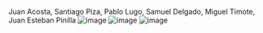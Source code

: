 Juan Acosta, Santiago Piza, Pablo Lugo, Samuel Delgado, Miguel Timote, Juan Esteban Pinilla
![image](https://github.com/JSebasAcosta/FakeStore/assets/102100848/2fc64281-cb84-4e0a-8665-41a044127146)
![image](https://github.com/JSebasAcosta/FakeStore/assets/102100848/d3296032-fc40-40ca-b087-4028e6313b14)
![image](https://github.com/JSebasAcosta/FakeStore/assets/102100848/2c945734-1444-4e5f-8aaf-37ee5a4c8f22)
